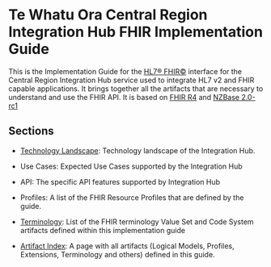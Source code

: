 # Te Whatu Ora Central Region Integration Hub FHIR Implementation Guide
This is the Implementation Guide for the [HL7® FHIR©](http://hl7.org/fhir) interface for the Central Region Integration Hub service used to integrate HL7 v2 and FHIR capable applications. It brings together all the artifacts that are necessary to understand and use the FHIR API. It is based on [FHIR R4](http://hl7.org/fhir/) and [NZBase 2.0-rc1](http://build.fhir.org/ig/HL7NZ/nzbase/)

## Sections

- [Technology Landscape](./technologyLandscape.html): Technology landscape of the Integration Hub.

- Use Cases: Expected Use Cases supported by the Integration Hub

- API: The specific API features supported by Integration Hub

- Profiles: A list of the FHIR Resource Profiles that are defined by the guide.

- [Terminology](./artifacts.html#terminology-value-sets): List of the FHIR terminology Value Set and Code System artifacts defined within this implementation guide

- [Artifact Index](artifacts.html): A page with all artifacts (Logical Models, Profiles, Extensions, Terminology and others) defined in this guide.

